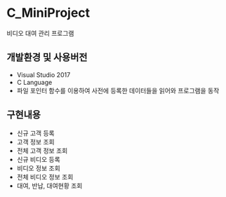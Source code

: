 # C_MiniProject
비디오 대여 관리 프로그램

## 개발환경 및 사용버전
- Visual Studio 2017
- C Language
- 파일 포인터 함수를 이용하여 사전에 등록한 데이터들을 읽어와 프로그램을 동작

## 구현내용
- 신규 고객 등록
- 고객 정보 조회
- 전체 고객 정보 조회
- 신규 비디오 등록
- 비디오 정보 조회
- 전체 비디오 정보 조회
- 대여, 반납, 대여현황 조회

